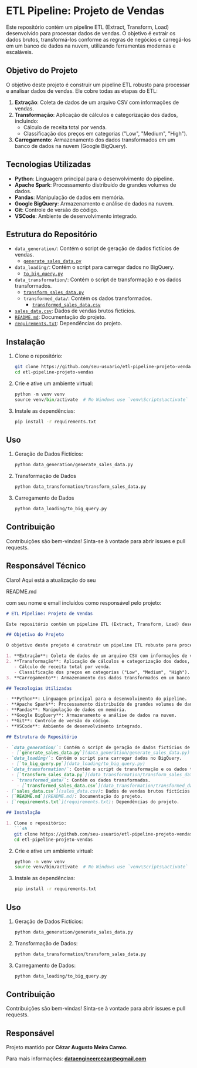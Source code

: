# ETL Pipeline: Projeto de Vendas

Este repositório contém um pipeline ETL (Extract, Transform, Load) desenvolvido para processar dados de vendas. O objetivo é extrair os dados brutos, transformá-los conforme as regras de negócios e carregá-los em um banco de dados na nuvem, utilizando ferramentas modernas e escaláveis.

## Objetivo do Projeto

O objetivo deste projeto é construir um pipeline ETL robusto para processar e analisar dados de vendas. Ele cobre todas as etapas do ETL:

1. **Extração**: Coleta de dados de um arquivo CSV com informações de vendas.
2. **Transformação**: Aplicação de cálculos e categorização dos dados, incluindo:
   - Cálculo de receita total por venda.
   - Classificação dos preços em categorias ("Low", "Medium", "High").
3. **Carregamento**: Armazenamento dos dados transformados em um banco de dados na nuvem (Google BigQuery).

## Tecnologias Utilizadas

- **Python**: Linguagem principal para o desenvolvimento do pipeline.
- **Apache Spark**: Processamento distribuído de grandes volumes de dados.
- **Pandas**: Manipulação de dados em memória.
- **Google BigQuery**: Armazenamento e análise de dados na nuvem.
- **Git**: Controle de versão do código.
- **VSCode**: Ambiente de desenvolvimento integrado.

## Estrutura do Repositório

- `data_generation/`: Contém o script de geração de dados fictícios de vendas.
  - [`generate_sales_data.py`](data_generation/generate_sales_data.py)
- `data_loading/`: Contém o script para carregar dados no BigQuery.
  - [`to_big_query.py`](data_loading/to_big_query.py)
- `data_transformation/`: Contém o script de transformação e os dados transformados.
  - [`transform_sales_data.py`](data_transformation/transform_sales_data.py)
  - `transformed_data/`: Contém os dados transformados.
    - [`transformed_sales_data.csv`](data_transformation/transformed_data/transformed_sales_data.csv)
- [`sales_data.csv`](sales_data.csv): Dados de vendas brutos fictícios.
- [`README.md`](README.md): Documentação do projeto.
- [`requirements.txt`](requirements.txt): Dependências do projeto.

## Instalação

1. Clone o repositório:
   ```sh
   git clone https://github.com/seu-usuario/etl-pipeline-projeto-vendas.git
   cd etl-pipeline-projeto-vendas
   ```
2. Crie e ative um ambiente virtual:
   ```py
   python -m venv venv
   source venv/bin/activate  # No Windows use `venv\Scripts\activate`
   ```
3. Instale as dependências:
   ```sh
   pip install -r requirements.txt
  	```

## Uso

1. Geração de Dados Fictícios:
   ```sh
   python data_generation/generate_sales_data.py
   ```
2. Transformação de Dados
   ```sh
   python data_transformation/transform_sales_data.py
   ```
3. Carregamento de Dados
   ```sh
   python data_loading/to_big_query.py
   ```
   
## Contribuição

Contribuições são bem-vindas! Sinta-se à vontade para abrir issues e pull requests.

## Responsável Técnico

Claro! Aqui está a atualização do seu 

README.md

 com seu nome e email incluídos como responsável pelo projeto:

```markdown
# ETL Pipeline: Projeto de Vendas

Este repositório contém um pipeline ETL (Extract, Transform, Load) desenvolvido para processar dados de vendas. O objetivo é extrair os dados brutos, transformá-los conforme as regras de negócios e carregá-los em um banco de dados na nuvem, utilizando ferramentas modernas e escaláveis.

## Objetivo do Projeto

O objetivo deste projeto é construir um pipeline ETL robusto para processar e analisar dados de vendas. Ele cobre todas as etapas do ETL:

1. **Extração**: Coleta de dados de um arquivo CSV com informações de vendas.
2. **Transformação**: Aplicação de cálculos e categorização dos dados, incluindo:
   - Cálculo de receita total por venda.
   - Classificação dos preços em categorias ("Low", "Medium", "High").
3. **Carregamento**: Armazenamento dos dados transformados em um banco de dados na nuvem (Google BigQuery).

## Tecnologias Utilizadas

- **Python**: Linguagem principal para o desenvolvimento do pipeline.
- **Apache Spark**: Processamento distribuído de grandes volumes de dados.
- **Pandas**: Manipulação de dados em memória.
- **Google BigQuery**: Armazenamento e análise de dados na nuvem.
- **Git**: Controle de versão do código.
- **VSCode**: Ambiente de desenvolvimento integrado.

## Estrutura do Repositório

- `data_generation/`: Contém o script de geração de dados fictícios de vendas.
  - [`generate_sales_data.py`](data_generation/generate_sales_data.py)
- `data_loading/`: Contém o script para carregar dados no BigQuery.
  - [`to_big_query.py`](data_loading/to_big_query.py)
- `data_transformation/`: Contém o script de transformação e os dados transformados.
  - [`transform_sales_data.py`](data_transformation/transform_sales_data.py)
  - `transformed_data/`: Contém os dados transformados.
    - [`transformed_sales_data.csv`](data_transformation/transformed_data/transformed_sales_data.csv)
- [`sales_data.csv`](sales_data.csv): Dados de vendas brutos fictícios.
- [`README.md`](README.md): Documentação do projeto.
- [`requirements.txt`](requirements.txt): Dependências do projeto.

## Instalação

1. Clone o repositório:
   ```sh
   git clone https://github.com/seu-usuario/etl-pipeline-projeto-vendas.git
   cd etl-pipeline-projeto-vendas
   ```

2. Crie e ative um ambiente virtual:
   ```sh
   python -m venv venv
   source venv/bin/activate  # No Windows use `venv\Scripts\activate`
   ```

3. Instale as dependências:
   ```sh
   pip install -r requirements.txt
   ```

## Uso

1. Geração de Dados Fictícios:
   ```sh
   python data_generation/generate_sales_data.py
   ```
2. Transformação de Dados:
   ```sh
   python data_transformation/transform_sales_data.py
   ```
3. Carregamento de Dados:
   ```sh
   python data_loading/to_big_query.py
   ```

## Contribuição

Contribuições são bem-vindas! Sinta-se à vontade para abrir issues e pull requests.

## Responsável

Projeto mantido por **Cézar Augusto Meira Carmo.** 

Para mais informações: **dataengineercezar@egmail.com**


